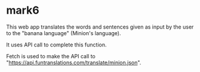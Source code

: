 # mark6
This web app translates the words and sentences given as input by the user to the "banana language" (Minion's language).

It uses API call to complete this function.

Fetch is used to make the API call to "https://api.funtranslations.com/translate/minion.json".

